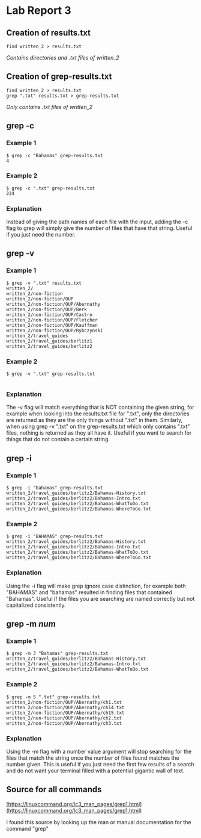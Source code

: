 # Lab Report 3

## Creation of results.txt
```
find written_2 > results.txt
```
*Contains directories and .txt files of written_2*
## Creation of grep-results.txt
```
find written_2 > results.txt
grep ".txt" results.txt > grep-results.txt
```
*Only contains .txt files of written_2*
## grep -c
### Example 1
```
$ grep -c "Bahamas" grep-results.txt 
4
```
### Example 2
```
$ grep -c ".txt" grep-results.txt 
224
```
### Explanation
Instead of giving the path names of each file with the input, adding the -c flag to grep will simply give the number of files that have that string. Useful if you just need the number.

## grep -v
### Example 1
```
$ grep -v ".txt" results.txt 
written_2/
written_2/non-fiction
written_2/non-fiction/OUP
written_2/non-fiction/OUP/Abernathy
written_2/non-fiction/OUP/Berk
written_2/non-fiction/OUP/Castro
written_2/non-fiction/OUP/Fletcher
written_2/non-fiction/OUP/Kauffman
written_2/non-fiction/OUP/Rybczynski
written_2/travel_guides
written_2/travel_guides/berlitz1
written_2/travel_guides/berlitz2
```
### Example 2
```
$ grep -v ".txt" grep-results.txt
 
```
### Explanation
The -v flag will match everything that is NOT containing the given string, for example when looking into the results.txt file for ".txt", only the directories are returned as they are the only things without ".txt" in them. Similarly, when using grep -v ".txt" on the grep-results.txt which only contains ".txt" files, nothing is returned as they all have it. Useful if you want to search for things that do not contain a certain string.
## grep -i
### Example 1
```
$ grep -i "bahamas" grep-results.txt 
written_2/travel_guides/berlitz2/Bahamas-History.txt
written_2/travel_guides/berlitz2/Bahamas-Intro.txt
written_2/travel_guides/berlitz2/Bahamas-WhatToDo.txt
written_2/travel_guides/berlitz2/Bahamas-WhereToGo.txt
```
### Example 2
```
$ grep -i "BAHAMAS" grep-results.txt 
written_2/travel_guides/berlitz2/Bahamas-History.txt
written_2/travel_guides/berlitz2/Bahamas-Intro.txt
written_2/travel_guides/berlitz2/Bahamas-WhatToDo.txt
written_2/travel_guides/berlitz2/Bahamas-WhereToGo.txt
```
### Explanation
Using the -i flag will make grep ignore case distinction, for example both "BAHAMAS" and "bahamas" resulted in finding files that contained "Bahamas". Useful if the files you are searching are named correctly but not capitalized consistently. 
## grep -m *num*
### Example 1
```
$ grep -m 3 "Bahamas" grep-results.txt 
written_2/travel_guides/berlitz2/Bahamas-History.txt
written_2/travel_guides/berlitz2/Bahamas-Intro.txt
written_2/travel_guides/berlitz2/Bahamas-WhatToDo.txt
```
### Example 2
```
$ grep -m 5 ".txt" grep-results.txt 
written_2/non-fiction/OUP/Abernathy/ch1.txt
written_2/non-fiction/OUP/Abernathy/ch14.txt
written_2/non-fiction/OUP/Abernathy/ch15.txt
written_2/non-fiction/OUP/Abernathy/ch2.txt
written_2/non-fiction/OUP/Abernathy/ch3.txt
```
### Explanation
Using the -m flag with a number value argument will stop searching for the files that match the string once the number of files found matches the number given. This is useful if you just need the first few results of a search and do not want your terminal filled with a potential gigantic wall of text.

## Source for all commands
[https://linuxcommand.org/lc3_man_pages/grep1.html](https://linuxcommand.org/lc3_man_pages/grep1.html)

I found this source by looking up the man or manual documentation for the command "grep"
